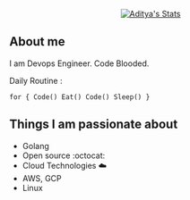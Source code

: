 <p align="center">
  <a href="https://github.com/puf17640" class="rich-diff-level-one">
    <img src="https://github-readme-stats.vercel.app/api?username=neo7337&title_color=333&text_color=777" alt="Aditya's Stats" >
  </a>
</p>

## About me

I am Devops Engineer. Code Blooded.

Daily Routine :

`for {
    Code()
    Eat()
    Code()
    Sleep()
}`

## Things I am passionate about

- Golang
- Open source :octocat:
- Cloud Technologies :cloud:
- AWS, GCP
- Linux

<!--
**neo7337/neo7337** is a ✨ _special_ ✨ repository because its `README.md` (this file) appears on your GitHub profile.

Here are some ideas to get you started:

- 🔭 I’m currently working on ...
- 🌱 I’m currently learning ...
- 👯 I’m looking to collaborate on ...
- 🤔 I’m looking for help with ...
- 💬 Ask me about ...
- 📫 How to reach me: ...
- 😄 Pronouns: ...
- ⚡ Fun fact: ...
-->
